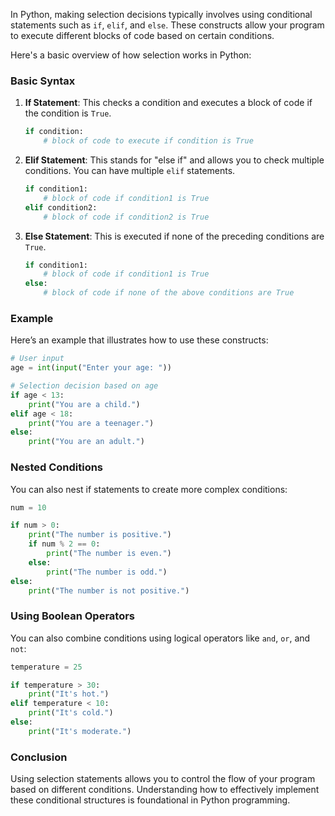 In Python, making selection decisions typically involves using conditional statements such as `if`, `elif`, and `else`. These constructs allow your program to execute different blocks of code based on certain conditions.

Here's a basic overview of how selection works in Python:

### Basic Syntax

1. **If Statement**: This checks a condition and executes a block of code if the condition is `True`.
    ```python
    if condition:
        # block of code to execute if condition is True
    ```

2. **Elif Statement**: This stands for "else if" and allows you to check multiple conditions. You can have multiple `elif` statements.
    ```python
    if condition1:
        # block of code if condition1 is True
    elif condition2:
        # block of code if condition2 is True
    ```

3. **Else Statement**: This is executed if none of the preceding conditions are `True`.
    ```python
    if condition1:
        # block of code if condition1 is True
    else:
        # block of code if none of the above conditions are True
    ```

### Example

Here’s an example that illustrates how to use these constructs:

```python
# User input
age = int(input("Enter your age: "))

# Selection decision based on age
if age < 13:
    print("You are a child.")
elif age < 18:
    print("You are a teenager.")
else:
    print("You are an adult.")
```

### Nested Conditions

You can also nest if statements to create more complex conditions:

```python
num = 10

if num > 0:
    print("The number is positive.")
    if num % 2 == 0:
        print("The number is even.")
    else:
        print("The number is odd.")
else:
    print("The number is not positive.")
```

### Using Boolean Operators

You can also combine conditions using logical operators like `and`, `or`, and `not`:

```python
temperature = 25

if temperature > 30:
    print("It's hot.")
elif temperature < 10:
    print("It's cold.")
else:
    print("It's moderate.")
```

### Conclusion

Using selection statements allows you to control the flow of your program based on different conditions. Understanding how to effectively implement these conditional structures is foundational in Python programming.


